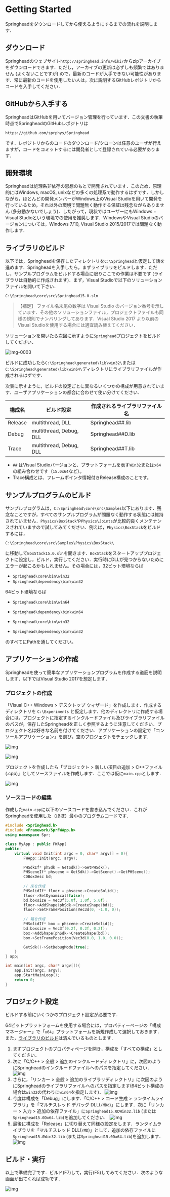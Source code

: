 # Getting Started

Springheadをダウンロードしてから使えるようにするまでの流れを説明します．








## ダウンロード

Springheadのウェブサイト`http://springhead.info/wiki/`からzipアーカイブをダウンロードできます．ただし，アーカイブの更新は必ずしも頻繁ではありません (よくないことですが) ので，最新のコードが入手できない可能性があります．常に最新のコードを使用したい人は，次に説明するGitHubレポジトリからコードを入手してください．
## GitHubから入手する
SpringheadはGitHubを用いてバージョン管理を行っています．この文書の執筆時点でSpringheadのGitHubレポジトリは

`https://github.com/sprphys/Springhead`

です．レポジトリからのコードのダウンロード/クローンは任意のユーザが行えますが，コードをコミットするには開発者として登録されている必要があります．
## 開発環境
Springheadは処理系非依存の思想のもとで開発されています．このため，原理的にはWindows, macOS, unixなどの多くの処理系で動作するはずです．しかしながら，ほとんどの開発メンバーがWindows上のVisual Studioを用いて開発を行っているため，それ以外の環境で問題無く動作する保証は残念ながらありません (多分動かないでしょう)．したがって，現状ではユーザーにもWindows + Visual Studioという環境での使用を推奨します．WindowsやVisual Studioのバージョンについては，Windows 7/10, Visual Studio 2015/2017では問題なく動作します．
## ライブラリのビルド
以下では，Springheadを保存したディレクトリを`C:\Springhead`と仮定して話を進めます．Springheadを入手したら，まずライブラリをビルドします．ただし，サンプルプログラムをビルドする場合に限りここでの作業は不要です (ライブラリは自動的に作成されます)．まず，Visual Studioで以下のソリューションファイルを開いて下さい．

`C:\Springhead\core\src\Springhead15.0.sln`

> 【補足】 ファイル名末尾の数字は Visual Studio のバージョン番号を示しています．その他のソリューションファイル，プロジェクトファイルも同様の規則でナンバリングしてあります．Visual Studio 2017 より以前の Visual Studioを使用する場合には適宜読み替えてください．

ソリューションを開いたら次図に示すように`Springhead`プロジェクトをビルドしてください．

![img-0003](images/00_getstarted/img-0003.png)

ビルドに成功したら`C:\Springhead\generated\lib\win32\`または`C:\Springhead\generated\lib\win64\`ディレクトリにライブラリファイルが作成されるはずです．

次表に示すように，ビルドの設定ごとに異なるいくつかの構成が用意されています．ユーザアプリケーションの都合に合わせて使い分けてください．

| 構成名  | ビルド設定              | 作成されるライブラリファイル名 |
| ------- | ----------------------- | ------------------------------ |
| Release | multithread, DLL        | Springhead##.lib               |
| Debug   | multithread, Debug, DLL | Springhead##D.lib              |
| Trace   | multithread, Debug, DLL | Springhead##T.lib              |

- `##` はVisual Studioバージョンと、プラットフォームを表す`Win32`または`x64`の組み合わせです（`15.0x64`など）。
- Trace構成とは、フレームポインタ情報付きRelease構成のことです。




## サンプルプログラムのビルド
サンプルプログラムは，`C:\Springhead\core\src\Samples`以下にあります．残念なことですが，すべてのサンプルプログラムが問題なく動作する状態には維持されていません．`Physics\BoxStack`や`Physics\Joints`が比較的良くメンテナンスされていますので試してみてください．例えば，`Physics\BoxStack`をビルドするには，

`C:\Springhead\core\src\Samples\Physics\BoxStack\ `

に移動して`BoxStack15.0.sln`を開きます．`BoxStack`をスタートアッププロジェクトに設定し，ビルド，実行してください．実行時にDLLが見つからないためにエラーが起こるかもしれません。その場合には，32ビット環境ならば

- `Springhead\core\bin\win32`
- `Springhead\dependency\bin\win32`

64ビット環境ならば

- `Springhead\core\bin\win64`

- `Springhead\dependency\bin\win64`

- `Springhead\core\bin\win32`
- `Springhead\dependency\bin\win32`

のすべてにPathを通してください。



## アプリケーションの作成


Springheadを使って簡単なアプリケーションプログラムを作成する道筋を説明します．以下ではVisual Studio 2017を想定します．
### プロジェクトの作成
「Visual C++ Windows >  デスクトップ ウィザード」を作成します．作成するディレクトリを `C:\Experiments` と仮定します．他のディレクトリに作成する場合には，プロジェクトに指定するインクルードファイル及びライブラリファイルのパスが，保存したSpringheadを正しく参照するように注意してください．プロジェクト名は好きな名前を付けてください．アプリケーションの設定で「コンソールアプリケーション」を選び，空のプロジェクトをチェックします．

 ![img](http://springhead.info/dailybuild/generated/doc/SprManual/fig/newproject1.svg) 

 ![img](http://springhead.info/dailybuild/generated/doc/SprManual/fig/newproject2.svg) 





プロジェクトを作成したら「プロジェクト >  新しい項目の追加 >  C++ファイル(.cpp)」としてソースファイルを作成します．ここでは仮に`main.cpp`とします．

 ![img](http://springhead.info/dailybuild/generated/doc/SprManual/fig/newproject3.svg) 



### ソースコードの編集

作成した`main.cpp`に以下のソースコードを書き込んでください．これがSpringheadを使用した（ほぼ）最小のプログラムコードです．

```c++
#include <Springhead.h>
#include <Framework/SprFWApp.h>
using namespace Spr;

class MyApp : public FWApp{
public:
    virtual void Init(int argc = 0, char* argv[] = 0){
        FWApp::Init(argc, argv);

        PHSdkIf* phSdk = GetSdk()->GetPHSdk();
        PHSceneIf* phscene = GetSdk()->GetScene()->GetPHScene();
        CDBoxDesc bd;
        
        // 床を作成
        PHSolidIf* floor = phscene->CreateSolid();
        floor->SetDynamical(false);
        bd.boxsize = Vec3f(5.0f, 1.0f, 5.0f);
        floor->AddShape(phSdk->CreateShape(bd));
        floor->SetFramePosition(Vec3d(0, -1.0, 0));
    
        // 箱を作成
        PHSolidIf* box = phscene->CreateSolid();
        bd.boxsize = Vec3f(0.2f, 0.2f, 0.2f);
        box->AddShape(phSdk->CreateShape(bd));
        box->SetFramePosition(Vec3d(0.0, 1.0, 0.0));

        GetSdk()->SetDebugMode(true);
    }
} app;

int main(int argc, char* argv[]){
    app.Init(argc, argv);
    app.StartMainLoop();
    return 0;
}
```


## プロジェクト設定

ビルドする前にいくつかのプロジェクト設定が必要です．

64ビットプラットフォームを使用する場合には，プロパティーページの「構成マネージャー」で「`x64`」プラットフォームを新規作成して選択しておきます．また，[ライブラリのビルド](#ライブラリのビルド)は済んでいるものとします．

1. まずプロジェクトのプロパティページを開き，構成を「すべての構成」としてください．
2. 次に「C/C++ >  全般 >  追加のインクルードディレクトリ」に，次図のようにSpringheadのインクルードファイルへのパスを指定してください． ![img](http://springhead.info/dailybuild/generated/doc/SprManual/fig/newproject4.svg) 
3. さらに，「リンカー >  全般 >  追加のライブラリディレクトリ」に次図のようにSpringheadのライブラリファイルへのパスを指定します(64ビット構成の場合は`win32`の代わりに`win64`を指定します)． ![img](http://springhead.info/dailybuild/generated/doc/SprManual/fig/newproject5.svg) 
4. 今度は構成を「Debug」にします．「C/C++ >  コード生成 >  ランタイムライブラリ」を「マルチスレッド デバッグ DLL(`/MDd`)」にします．次に「リンカー >  入力 >  追加の依存ファイル」に`Springhead15.0DWin32.lib` (または`Springhead15.0Dx64.lib`)を追加してください． ![img](http://springhead.info/dailybuild/generated/doc/SprManual/fig/newproject6_truncate.svg) 
5. 最後に構成を「Release」に切り替えて同様の設定をします．ランタイムライブラリを「マルチスレッド DLL(`/MD`)」として，追加の依存ファイルに`Springhead15.0Win32.lib` (または`Springhead15.0Dx64.lib`)を追加します． ![img](http://springhead.info/dailybuild/generated/doc/SprManual/fig/newproject7_truncate.svg) 





## ビルド・実行

以上で準備完了です．ビルド(F7)して，実行(F5)してみてください．次のような画面が出てくれば成功です．

 ![img](http://springhead.info/dailybuild/generated/doc/SprManual/fig/newproject8.svg) 